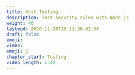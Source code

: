 ```yaml
---
title: Unit Testing
description: Test security rules with Node.js
weight: 40
lastmod: 2020-11-20T10:11:30-02:00
draft: false
emoji: 
vimeo: 
emoji: 👶
chapter_start: Testing 
video_length: 1:42
---
```

